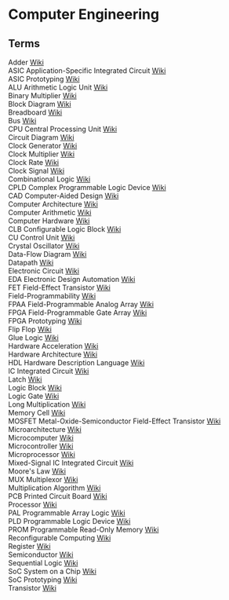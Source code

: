# Computer Engineering

## Terms

Adder [Wiki](https://en.wikipedia.org/wiki/Adder_(electronics))<br>
ASIC Application-Specific Integrated Circuit [Wiki](https://en.wikipedia.org/wiki/Application-specific_integrated_circuit)<br>
ASIC Prototyping [Wiki](https://en.wikipedia.org/wiki/FPGA_prototyping)<br>
ALU Arithmetic Logic Unit [Wiki](https://en.wikipedia.org/wiki/Arithmetic_logic_unit)<br>
Binary Multiplier [Wiki](https://en.wikipedia.org/wiki/Binary_multiplier)<br>
Block Diagram [Wiki](https://en.wikipedia.org/wiki/Block_diagram)<br>
Breadboard [Wiki](https://en.wikipedia.org/wiki/Breadboard)<br>
Bus [Wiki](https://en.wikipedia.org/wiki/Bus_(computing))<br>
CPU Central Processing Unit [Wiki](https://en.wikipedia.org/wiki/Central_processing_unit)<br>
Circuit Diagram [Wiki](https://en.wikipedia.org/wiki/Circuit_diagram)<br>
Clock Generator [Wiki](https://en.wikipedia.org/wiki/Clock_generator)<br>
Clock Multiplier [Wiki](https://en.wikipedia.org/wiki/CPU_multiplier)<br>
Clock Rate [Wiki](https://en.wikipedia.org/wiki/Clock_rate)<br>
Clock Signal [Wiki](https://en.wikipedia.org/wiki/Clock_signal)<br>
Combinational Logic [Wiki](https://en.wikipedia.org/wiki/Combinational_logic)<br>
CPLD Complex Programmable Logic Device [Wiki](https://en.wikipedia.org/wiki/Complex_programmable_logic_device)<br>
CAD Computer-Aided Design [Wiki](https://en.wikipedia.org/wiki/Computer-aided_design)<br>
Computer Architecture [Wiki](https://en.wikipedia.org/wiki/Computer_architecture)<br>
Computer Arithmetic [Wiki](https://en.wikipedia.org/wiki/Category:Computer_arithmetic)<br>
Computer Hardware [Wiki](https://en.wikipedia.org/wiki/Computer_hardware)<br>
CLB Configurable Logic Block [Wiki](https://en.wikipedia.org/wiki/Logic_block)<br>
CU Control Unit [Wiki](https://en.wikipedia.org/wiki/Control_unit)<br>
Crystal Oscillator [Wiki](https://en.wikipedia.org/wiki/Crystal_oscillator)<br>
Data-Flow Diagram [Wiki](https://en.wikipedia.org/wiki/Data-flow_diagram)<br>
Datapath [Wiki](https://en.wikipedia.org/wiki/Datapath)<br>
Electronic Circuit [Wiki](https://en.wikipedia.org/wiki/Electronic_circuit)<br>
EDA Electronic Design Automation [Wiki](https://en.wikipedia.org/wiki/Electronic_design_automation)<br>
FET Field-Effect Transistor [Wiki](https://en.wikipedia.org/wiki/Field-effect_transistor)<br>
Field-Programmability [Wiki](https://en.wikipedia.org/wiki/Field-programmability)<br>
FPAA Field-Programmable Analog Array [Wiki](https://en.wikipedia.org/wiki/Field-programmable_analog_array)<br>
FPGA Field-Programmable Gate Array [Wiki](https://en.wikipedia.org/wiki/Field-programmable_gate_array)<br>
FPGA Prototyping [Wiki](https://en.wikipedia.org/wiki/FPGA_prototyping)<br>
Flip Flop [Wiki](https://en.wikipedia.org/wiki/Flip-flop_(electronics))<br>
Glue Logic [Wiki](https://en.wikipedia.org/wiki/Glue_logic)<br>
Hardware Acceleration [Wiki](https://en.wikipedia.org/wiki/Hardware_acceleration)<br>
Hardware Architecture [Wiki](https://en.wikipedia.org/wiki/Hardware_architecture)<br>
HDL Hardware Description Language [Wiki](https://en.wikipedia.org/wiki/Hardware_description_language)<br>
IC Integrated Circuit [Wiki](https://en.wikipedia.org/wiki/Integrated_circuit)<br>
Latch [Wiki](https://en.wikipedia.org/wiki/Flip-flop_(electronics))<br>
Logic Block [Wiki](https://en.wikipedia.org/wiki/Logic_block)<br>
Logic Gate [Wiki](https://en.wikipedia.org/wiki/Logic_gate)<br>
Long Multiplication [Wiki](https://en.wikipedia.org/wiki/Multiplication_algorithm#Long_multiplication)<br>
Memory Cell [Wiki](https://en.wikipedia.org/wiki/Memory_cell_(computing))<br>
MOSFET Metal-Oxide-Semiconductor Field-Effect Transistor [Wiki](https://en.wikipedia.org/wiki/MOSFET)<br>
Microarchitecture [Wiki](https://en.wikipedia.org/wiki/Microarchitecture)<br>
Microcomputer [Wiki](https://en.wikipedia.org/wiki/Microcomputer)<br>
Microcontroller [Wiki](https://en.wikipedia.org/wiki/Microcontroller)<br>
Microprocessor [Wiki](https://en.wikipedia.org/wiki/Microprocessor)<br>
Mixed-Signal IC Integrated Circuit [Wiki](https://en.wikipedia.org/wiki/Mixed-signal_integrated_circuit)<br>
Moore's Law [Wiki](https://en.wikipedia.org/wiki/Moore%27s_law)<br>
MUX Multiplexor [Wiki](https://en.wikipedia.org/wiki/Multiplexer)<br>
Multiplication Algorithm [Wiki](https://en.wikipedia.org/wiki/Multiplication_algorithm)<br>
PCB Printed Circuit Board [Wiki](https://en.wikipedia.org/wiki/Printed_circuit_board)<br>
Processor [Wiki](https://en.wikipedia.org/wiki/Processor_(computing))<br>
PAL Programmable Array Logic [Wiki](https://en.wikipedia.org/wiki/Programmable_Array_Logic)<br>
PLD Programmable Logic Device [Wiki](https://en.wikipedia.org/wiki/Programmable_logic_device)<br>
PROM Programmable Read-Only Memory [Wiki](https://en.wikipedia.org/wiki/Programmable_ROM)<br>
Reconfigurable Computing [Wiki](https://en.wikipedia.org/wiki/Reconfigurable_computing)<br>
Register [Wiki](https://en.wikipedia.org/wiki/Processor_register)<br>
Semiconductor [Wiki](https://en.wikipedia.org/wiki/Semiconductor)<br>
Sequential Logic [Wiki](https://en.wikipedia.org/wiki/Sequential_logic)<br>
SoC System on a Chip [Wiki](https://en.wikipedia.org/wiki/System_on_a_chip)<br>
SoC Prototyping [Wiki](https://en.wikipedia.org/wiki/FPGA_prototyping)<br>
Transistor [Wiki](https://en.wikipedia.org/wiki/Transistor)<br>

